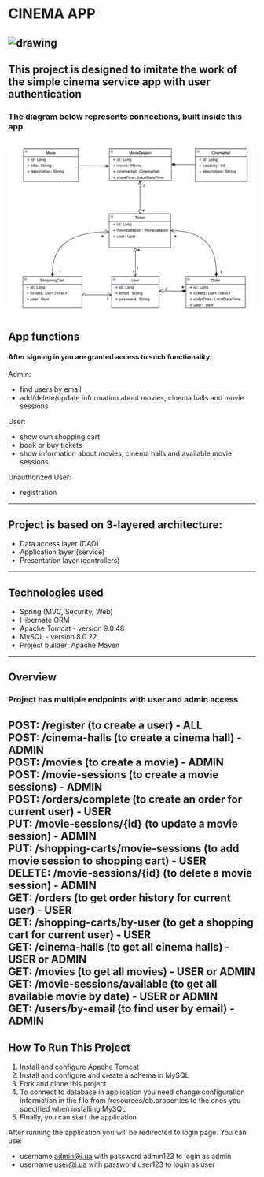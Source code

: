 # CINEMA APP
![drawing](https://images.indianexpress.com/2020/10/cinema.jpg)
---
This project is designed to imitate the work of the simple cinema service app with user authentication
---
### The diagram below represents connections, built inside this app
![pic](src/main/resources/images/Hibernate_Cinema_Uml.png)
---
## App functions
#### After signing in you are granted access to such functionality:
Admin:
- find users by email
- add/delete/update information about movies, cinema halls and movie sessions

User:
- show own shopping cart
- book or buy tickets
- show information about movies, cinema halls and available movie sessions

Unauthorized User:
- registration
---
## Project is based on 3-layered architecture:

- Data access layer (DAO)
- Application layer (service)
- Presentation layer (controllers)
---
## Technologies used

- Spring (MVC, Security, Web)
- Hibernate ORM
- Apache Tomcat - version 9.0.48
- MySQL - version 8.0.22
- Project builder: Apache Maven
---

## Overview

### Project has multiple endpoints with user and admin access

POST: /register (to create a user) - ALL <br />
POST: /cinema-halls (to create a cinema hall) - ADMIN <br />
POST: /movies (to create a movie) - ADMIN <br />
POST: /movie-sessions (to create a movie sessions) - ADMIN <br />
POST: /orders/complete (to create an order for current user) - USER <br />
PUT: /movie-sessions/{id} (to update a movie session) - ADMIN <br />
PUT: /shopping-carts/movie-sessions (to add movie session to shopping cart) - USER <br />
DELETE: /movie-sessions/{id} (to delete a movie session) - ADMIN <br />
GET: /orders (to get order history for current user) - USER <br />
GET: /shopping-carts/by-user (to get a shopping cart for current user) - USER <br />
GET: /cinema-halls (to get all cinema halls) - USER or ADMIN <br />
GET: /movies (to get all movies) - USER or ADMIN <br />
GET: /movie-sessions/available (to get all available movie by date) - USER or ADMIN <br />
GET: /users/by-email (to find user by email) - ADMIN
---
## How To Run This Project

1. Install and configure Apache Tomcat
2. Install and configure and create a schema in MySQL
3. Fork and clone this project
4. To connect to database in application you need change configuration information in the file from /resources/db.properties to the ones you specified when installing MySQL
5. Finally, you can start the application

After running the application you will be redirected to login page. You can use:
- username admin@i.ua with password admin123 to login as admin
- username user@i.ua with password user123 to login as user